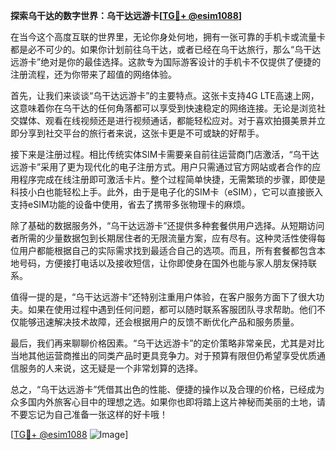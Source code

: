 **探索乌干达的数字世界：乌干达远游卡[[TG💪+ @esim1088](https://t.me/s/esim1088)]**

在当今这个高度互联的世界里，无论你身处何地，拥有一张可靠的手机卡或流量卡都是必不可少的。如果你计划前往乌干达，或者已经在乌干达旅行，那么“乌干达远游卡”绝对是你的最佳选择。这款专为国际游客设计的手机卡不仅提供了便捷的注册流程，还为你带来了超值的网络体验。

首先，让我们来谈谈“乌干达远游卡”的主要特点。这张卡支持4G LTE高速上网，这意味着你在乌干达的任何角落都可以享受到快速稳定的网络连接。无论是浏览社交媒体、观看在线视频还是进行视频通话，都能轻松应对。对于喜欢拍摄美景并立即分享到社交平台的旅行者来说，这张卡更是不可或缺的好帮手。

接下来是注册过程。相比传统实体SIM卡需要亲自前往运营商门店激活，“乌干达远游卡”采用了更为现代化的电子注册方式。用户只需通过官方网站或者合作的应用程序完成在线注册即可激活卡片。整个过程简单快捷，无需繁琐的步骤，即使是科技小白也能轻松上手。此外，由于是电子化的SIM卡（eSIM），它可以直接嵌入支持eSIM功能的设备中使用，省去了携带多张物理卡的麻烦。

除了基础的数据服务外，“乌干达远游卡”还提供多种套餐供用户选择。从短期访问者所需的少量数据包到长期居住者的无限流量方案，应有尽有。这种灵活性使得每位用户都能根据自己的实际需求找到最适合自己的选项。而且，所有套餐都包含本地号码，方便接打电话以及接收短信，让你即使身在国外也能与家人朋友保持联系。

值得一提的是，“乌干达远游卡”还特别注重用户体验，在客户服务方面下了很大功夫。如果在使用过程中遇到任何问题，都可以随时联系客服团队寻求帮助。他们不仅能够迅速解决技术故障，还会根据用户的反馈不断优化产品和服务质量。

最后，我们再来聊聊价格因素。“乌干达远游卡”的定价策略非常亲民，尤其是对比当地其他运营商推出的同类产品时更具竞争力。对于预算有限但仍希望享受优质通信服务的人来说，这无疑是一个非常划算的选择。

总之，“乌干达远游卡”凭借其出色的性能、便捷的操作以及合理的价格，已经成为众多国内外旅客心目中的理想之选。如果你也即将踏上这片神秘而美丽的土地，请不要忘记为自己准备一张这样的好卡哦！

[[TG💪+ @esim1088](https://t.me/s/esim1088) ![Image](https://i.postimg.cc/4NQfJmqS/Snipaste-2025-05-13-00-14-12.png)]